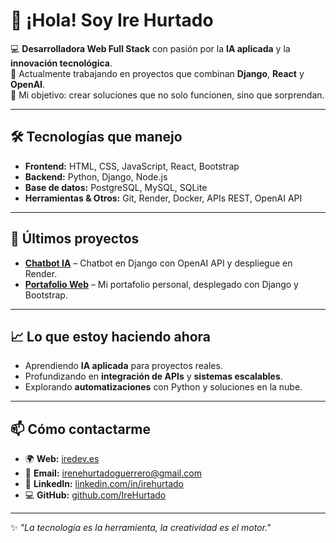 # 👋 ¡Hola! Soy Ire Hurtado  

💻 **Desarrolladora Web Full Stack** con pasión por la **IA aplicada** y la **innovación tecnológica**.  
🚀 Actualmente trabajando en proyectos que combinan **Django**, **React** y **OpenAI**.  
🎯 Mi objetivo: crear soluciones que no solo funcionen, sino que sorprendan.

---

## 🛠️ Tecnologías que manejo

- **Frontend:** HTML, CSS, JavaScript, React, Bootstrap  
- **Backend:** Python, Django, Node.js  
- **Base de datos:** PostgreSQL, MySQL, SQLite  
- **Herramientas & Otros:** Git, Render, Docker, APIs REST, OpenAI API

---

## 📌 Últimos proyectos

- **[Chatbot IA](https://github.com/IreHurtado/chatbot-ia)** – Chatbot en Django con OpenAI API y despliegue en Render.  
- **[Portafolio Web](https://iredev.es)** – Mi portafolio personal, desplegado con Django y Bootstrap.  

---

## 📈 Lo que estoy haciendo ahora

- Aprendiendo **IA aplicada** para proyectos reales.  
- Profundizando en **integración de APIs** y **sistemas escalables**.  
- Explorando **automatizaciones** con Python y soluciones en la nube.  

---

## 📫 Cómo contactarme

- 🌍 **Web:** [iredev.es](https://iredev.es)  
- 📧 **Email:** irenehurtadoguerrero@gmail.com  
- 💼 **LinkedIn:** [linkedin.com/in/irehurtado](https://www.linkedin.com/in/irene-hurtado-guerrero-840b56282/)  
- 💻 **GitHub:** [github.com/IreHurtado](https://github.com/IreHurtado)  

---

✨ _"La tecnología es la herramienta, la creatividad es el motor."_  
